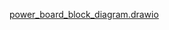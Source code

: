 [power_board_block_diagram.drawio](uploads/cd21b7278a01e7dcd3b8a12d51cf28cf/power_board_block_diagram.drawio)